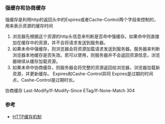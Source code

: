 
### 强缓存和协商缓存
强缓存是利用http的返回头中的Expires或者Cache-Control两个字段来控制的，用来表示资源的缓存时间
1. 浏览器先根据这个资源的http头信息来判断是否命中强缓存。如果命中则直接加在缓存中的资源，并不会将请求发送到服务器。
2. 如果未命中强缓存，则浏览器会将资源加载请求发送到服务器。服务器来判断浏览器本地缓存是否失效。若可以使用，则服务器并不会返回资源信息，浏览器继续从缓存加载资源。
3. 如果未命中协商缓存，则服务器会将完整的资源返回给浏览器，浏览器加载新资源，并更新缓存。
Expires和Cashe-Control异同
Expires是过期的时间点，Cashe-Control是过期时长。

协商缓存
Last-Modify/If-Modify-Since
ETag/If-None-Match
304

### 参考
- [HTTP缓存机制](https://www.cnblogs.com/ranyonsue/p/8918908.html)